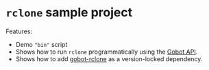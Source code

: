 # `rclone` sample project

Features:

- Demo `"bin"` script
- Shows how to run `rclone` programmatically using the [Gobot API](https://github.com/benallfree/gobot/tree/v1.0.0-alpha.30/docs/readme.md).
- Shows how to add [gobot-rclone](https://www.npmjs.com/package/gobot-rclone) as a version-locked dependency.
